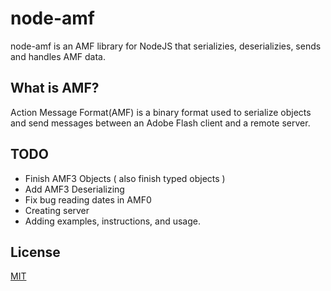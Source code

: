 # node-amf

node-amf is an AMF library for NodeJS that serializies, deserializies, sends and handles AMF data.

## What is AMF?

Action Message Format(AMF) is a binary format used to serialize objects and send messages between an Adobe Flash client and a remote server.

## TODO

- Finish AMF3 Objects ( also finish typed objects ) 
- Add AMF3 Deserializing
- Fix bug reading dates in AMF0
- Creating server
- Adding examples, instructions, and usage.

## License
[MIT](https://choosealicense.com/licenses/mit/)